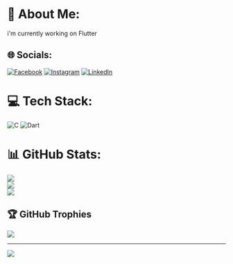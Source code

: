 # 💫 About Me:
i'm currently working on Flutter


## 🌐 Socials:
[![Facebook](https://img.shields.io/badge/Facebook-%231877F2.svg?logo=Facebook&logoColor=white)](https://facebook.com/https://www.facebook.com/md.razib3637/) [![Instagram](https://img.shields.io/badge/Instagram-%23E4405F.svg?logo=Instagram&logoColor=white)](https://instagram.com/md.razib3637) [![LinkedIn](https://img.shields.io/badge/LinkedIn-%230077B5.svg?logo=linkedin&logoColor=white)](https://linkedin.com/in/https://www.linkedin.com/in/md-razib-01b0481b3/) 

# 💻 Tech Stack:
![C](https://img.shields.io/badge/c-%2300599C.svg?style=for-the-badge&logo=c&logoColor=white) ![Dart](https://img.shields.io/badge/dart-%230175C2.svg?style=for-the-badge&logo=dart&logoColor=white)
# 📊 GitHub Stats:
![](https://github-readme-stats.vercel.app/api?username=the-razib&theme=dark&hide_border=false&include_all_commits=false&count_private=false)<br/>
![](https://github-readme-streak-stats.herokuapp.com/?user=the-razib&theme=dark&hide_border=false)<br/>
![](https://github-readme-stats.vercel.app/api/top-langs/?username=the-razib&theme=dark&hide_border=false&include_all_commits=false&count_private=false&layout=compact)

## 🏆 GitHub Trophies
![](https://github-profile-trophy.vercel.app/?username=the-razib&theme=shadow_green&no-frame=false&no-bg=true&margin-w=4)


---
[![](https://visitcount.itsvg.in/api?id=the-razib&icon=6&color=0)](https://visitcount.itsvg.in)

<!-- Proudly created with GPRM ( https://gprm.itsvg.in ) -->

